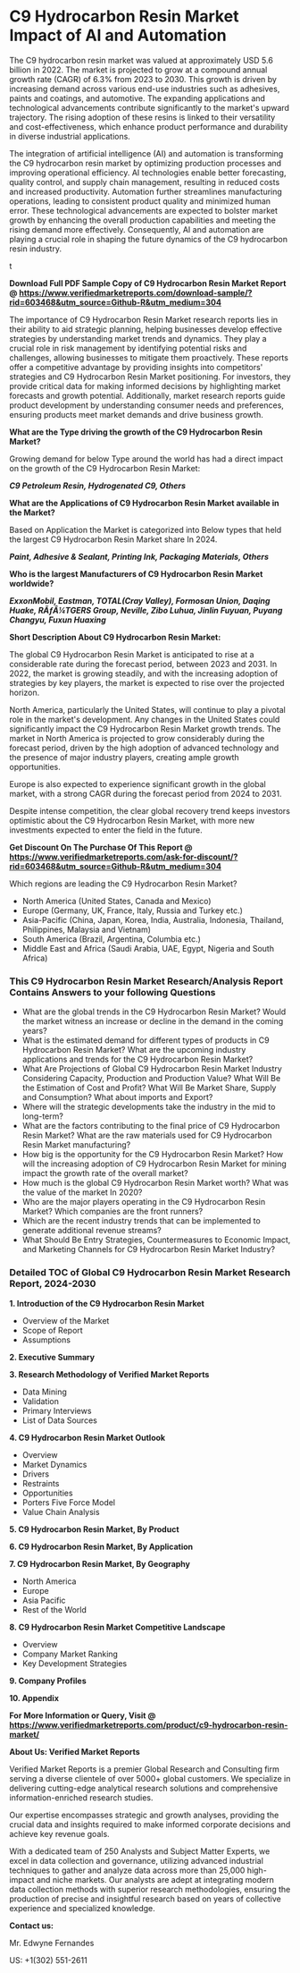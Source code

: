 <meta name="title" content="Global  C9 Hydrocarbon Resin Market Impact of AI and Automation"><meta name="description" content="  The C9 hydrocarbon resin market was valued at approximately USD 5.6 billion in 2022. The market is projected to grow at a compound annual growth rate (CAGR) of 6.3% "><meta name="title" content=" C9 Hydrocarbon Resin Market Size, Share, Scope, Trends, Growth, Opportunities, Analysis, Forecast"> <h1>C9 Hydrocarbon Resin Market Impact of AI and Automation</h1> <p>The C9 hydrocarbon resin market was valued at approximately USD 5.6 billion in 2022. The market is projected to grow at a compound annual growth rate (CAGR) of 6.3% from 2023 to 2030. This growth is driven by increasing demand across various end-use industries such as adhesives, paints and coatings, and automotive. The expanding applications and technological advancements contribute significantly to the market's upward trajectory. The rising adoption of these resins is linked to their versatility and cost-effectiveness, which enhance product performance and durability in diverse industrial applications.</p> <p>The integration of artificial intelligence (AI) and automation is transforming the C9 hydrocarbon resin market by optimizing production processes and improving operational efficiency. AI technologies enable better forecasting, quality control, and supply chain management, resulting in reduced costs and increased productivity. Automation further streamlines manufacturing operations, leading to consistent product quality and minimized human error. These technological advancements are expected to bolster market growth by enhancing the overall production capabilities and meeting the rising demand more effectively. Consequently, AI and automation are playing a crucial role in shaping the future dynamics of the C9 hydrocarbon resin industry.</p> t</p><p id="" class=""><strong>Download Full PDF Sample Copy of C9 Hydrocarbon Resin Market Report @ <a href="https://www.verifiedmarketreports.com/download-sample/?rid=603468&utm_source=Github-R&utm_medium=304" target="_blank">https://www.verifiedmarketreports.com/download-sample/?rid=603468&utm_source=Github-R&utm_medium=304</a></strong></p><p>The importance of&nbsp;C9 Hydrocarbon Resin Market research reports lies in their ability to aid strategic planning, helping businesses develop effective strategies by understanding market trends and dynamics. They play a crucial role in risk management by identifying potential risks and challenges, allowing businesses to mitigate them proactively. These reports offer a competitive advantage by providing insights into competitors' strategies and C9 Hydrocarbon Resin Market positioning. For investors, they provide critical data for making informed decisions by highlighting market forecasts and growth potential. Additionally, market research reports guide product development by understanding consumer needs and preferences, ensuring products meet market demands and drive business growth.</p><p><strong>What are the&nbsp;Type driving the growth of the C9 Hydrocarbon Resin Market?</strong></p><p id="" class="">Growing demand for below Type around the world has had a direct impact on the growth of the C9 Hydrocarbon Resin Market:</p><em><strong>C9 Petroleum Resin, Hydrogenated C9, Others</strong></em></p><strong>What are the&nbsp;Applications&nbsp;of C9 Hydrocarbon Resin Market available in the Market?</strong></p><p id="" class="">Based on Application the Market is categorized into Below types that held the largest C9 Hydrocarbon Resin Market share In 2024.</p><em><strong>Paint, Adhesive & Sealant, Printing Ink, Packaging Materials, Others</strong></em></p><strong>Who is the largest Manufacturers of C9 Hydrocarbon Resin Market worldwide?</strong></p><p><em><strong>ExxonMobil, Eastman, TOTAL(Cray Valley), Formosan Union, Daqing Huake, RÃƒÂ¼TGERS Group, Neville, Zibo Luhua, Jinlin Fuyuan, Puyang Changyu, Fuxun Huaxing</strong></em></p><p id="" class=""><strong>Short Description About C9 Hydrocarbon Resin Market:</strong></p><p>The global C9 Hydrocarbon Resin Market is anticipated to rise at a considerable rate during the forecast period, between 2023 and 2031. In 2022, the market is growing steadily, and with the increasing adoption of strategies by key players, the market is expected to rise over the projected horizon.</p><p>North America, particularly the United States, will continue to play a pivotal role in the market's development. Any changes in the United States could significantly impact the C9 Hydrocarbon Resin Market growth trends. The market in North America is projected to grow considerably during the forecast period, driven by the high adoption of advanced technology and the presence of major industry players, creating ample growth opportunities.</p><p>Europe is also expected to experience significant growth in the global market, with a strong CAGR during the forecast period from 2024 to 2031.</p><p>Despite intense competition, the clear global recovery trend keeps investors optimistic about the C9 Hydrocarbon Resin Market, with more new investments expected to enter the field in the future.</p><p id="" class=""><strong>Get Discount On The Purchase Of This Report @ <a href="https://www.verifiedmarketreports.com/ask-for-discount/?rid=603468&utm_source=Github-R&utm_medium=304" target="_blank">https://www.verifiedmarketreports.com/ask-for-discount/?rid=603468&utm_source=Github-R&utm_medium=304</a></strong></p>Which regions are leading the C9 Hydrocarbon Resin Market?</p><ul><li>North America (United States, Canada and Mexico)</li><li>Europe (Germany, UK, France, Italy, Russia and Turkey etc.)</li><li>Asia-Pacific (China, Japan, Korea, India, Australia, Indonesia, Thailand, Philippines, Malaysia and Vietnam)</li><li>South America (Brazil, Argentina, Columbia etc.)</li><li>Middle East and Africa (Saudi Arabia, UAE, Egypt, Nigeria and South Africa)</li></ul><h3 id="" class="">This C9 Hydrocarbon Resin Market Research/Analysis Report Contains Answers to your following Questions</h3><ul><li>What are the global trends in the C9 Hydrocarbon Resin Market? Would the market witness an increase or decline in the demand in the coming years?</li><li>What is the estimated demand for different types of products in C9 Hydrocarbon Resin Market? What are the upcoming industry applications and trends for the C9 Hydrocarbon Resin Market?</li><li>What Are Projections of Global C9 Hydrocarbon Resin Market Industry Considering Capacity, Production and Production Value? What Will Be the Estimation of Cost and Profit? What Will Be Market Share, Supply and Consumption? What about imports and Export?</li><li>Where will the strategic developments take the industry in the mid to long-term?</li><li>What are the factors contributing to the final price of C9 Hydrocarbon Resin Market? What are the raw materials used for C9 Hydrocarbon Resin Market manufacturing?</li><li>How big is the opportunity for the C9 Hydrocarbon Resin Market? How will the increasing adoption of C9 Hydrocarbon Resin Market for mining impact the growth rate of the overall market?</li><li>How much is the global C9 Hydrocarbon Resin Market worth? What was the value of the market In 2020?</li><li>Who are the major players operating in the C9 Hydrocarbon Resin Market? Which companies are the front runners?</li><li>Which are the recent industry trends that can be implemented to generate additional revenue streams?</li><li>What Should Be Entry Strategies, Countermeasures to Economic Impact, and Marketing Channels for C9 Hydrocarbon Resin Market Industry?</li></ul><h3 id="" class="">Detailed TOC of Global C9 Hydrocarbon Resin Market Research Report, 2024-2030</h3><p id="" class=""><strong>1. Introduction of the C9 Hydrocarbon Resin Market</strong></p><ul><li>Overview of the Market</li><li>Scope of Report</li><li>Assumptions</li></ul><p id="" class=""><strong>2. Executive Summary</strong></p><p id="" class=""><strong>3. Research Methodology of Verified Market Reports</strong></p><ul><li>Data Mining</li><li>Validation</li><li>Primary Interviews</li><li>List of Data Sources</li></ul><p id="" class=""><strong>4. C9 Hydrocarbon Resin Market Outlook</strong></p><ul><li>Overview</li><li>Market Dynamics</li><li>Drivers</li><li>Restraints</li><li>Opportunities</li><li>Porters Five Force Model</li><li>Value Chain Analysis</li></ul><p id="" class=""><strong>5. C9 Hydrocarbon Resin Market, By Product</strong></p><p id="" class=""><strong>6. C9 Hydrocarbon Resin Market, By Application</strong></p><p id="" class=""><strong>7. C9 Hydrocarbon Resin Market, By Geography</strong></p><ul><li>North America</li><li>Europe</li><li>Asia Pacific</li><li>Rest of the World</li></ul><p id="" class=""><strong>8. C9 Hydrocarbon Resin Market Competitive Landscape</strong></p><ul><li>Overview</li><li>Company Market Ranking</li><li>Key Development Strategies</li></ul><p id="" class=""><strong>9. Company Profiles</strong></p><p id="" class=""><strong>10. Appendix</strong></p><p id="" class=""><strong>For More Information or Query, Visit @ <a href="https://www.verifiedmarketreports.com/product/c9-hydrocarbon-resin-market/" target="_blank">https://www.verifiedmarketreports.com/product/c9-hydrocarbon-resin-market/</a></strong></p><p id="" class=""><strong>About Us: Verified Market Reports</strong></p><p id="" class="">Verified Market Reports is a premier Global Research and Consulting firm serving a diverse clientele of over 5000+ global customers. We specialize in delivering cutting-edge analytical research solutions and comprehensive information-enriched research studies.</p><p id="" class="">Our expertise encompasses strategic and growth analyses, providing the crucial data and insights required to make informed corporate decisions and achieve key revenue goals.</p><p id="" class="">With a dedicated team of 250 Analysts and Subject Matter Experts, we excel in data collection and governance, utilizing advanced industrial techniques to gather and analyze data across more than 25,000 high-impact and niche markets. Our analysts are adept at integrating modern data collection methods with superior research methodologies, ensuring the production of precise and insightful research based on years of collective experience and specialized knowledge.</p><p id="" class=""><strong>Contact us:</strong></p><p id="" class="">Mr. Edwyne Fernandes</p><p id="" class="">US: +1(302) 551-2611</p>